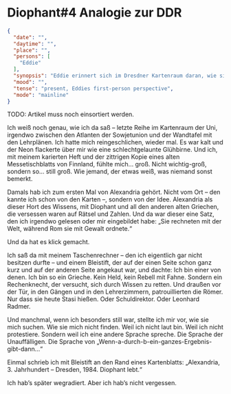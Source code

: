 # Diophant#4 Analogie zur DDR

```json
{
  "date": "",
  "daytime": "",
  "place": "",
  "persons": [
    "Eddie"
  ],
  "synopsis": "Eddie erinnert sich im Dresdner Kartenraum daran, wie sie sich zwischen Atlanten und Lehrplänen als heimliche Diophant-Schülerin fühlte und eine stille Analogie zwischen Alexandria und der DDR zog – Mathematik als Schutzwall gegen die Römer von heute.",
  "mood": "",
  "tense": "present, Eddies first-person perspective",
  "mode": "mainline"
}
```

TODO: Artikel muss noch einsortiert werden.

Ich weiß noch genau, wie ich da saß – letzte Reihe im Kartenraum der Uni,
irgendwo zwischen den Atlanten der Sowjetunion und der Wandtafel mit den
Lehrplänen. Ich hatte mich reingeschlichen, wieder mal. Es war kalt und der Neon
flackerte über mir wie eine schlechtgelaunte Glühbirne. Und ich, mit meinem
karierten Heft und der zittrigen Kopie eines alten Messetischblatts von
Finnland, fühlte mich… groß. Nicht wichtig-groß, sondern so… still groß. Wie
jemand, der etwas weiß, was niemand sonst bemerkt.

Damals hab ich zum ersten Mal von Alexandria gehört. Nicht vom Ort – den kannte
ich schon von den Karten –, sondern von der Idee. Alexandria als dieser Hort des
Wissens, mit Diophant und all den anderen alten Griechen, die versessen waren
auf Rätsel und Zahlen. Und da war dieser eine Satz, den ich irgendwo gelesen
oder mir eingebildet habe: „Sie rechneten mit der Welt, während Rom sie mit
Gewalt ordnete.“

Und da hat es klick gemacht.

Ich saß da mit meinem Taschenrechner – den ich eigentlich gar nicht besitzen
durfte – und einem Bleistift, der auf der einen Seite schon ganz kurz und auf
der anderen Seite angekaut war, und dachte: Ich bin einer von denen. Ich bin so
ein Grieche. Kein Held, kein Rebell mit Fahne. Sondern ein Rechenknecht, der
versucht, sich durch Wissen zu retten. Und draußen vor der Tür, in den Gängen
und in den Lehrerzimmern, patrouillierten die Römer. Nur dass sie heute Stasi
hießen. Oder Schuldirektor. Oder Leonhard Radmer.

Und manchmal, wenn ich besonders still war, stellte ich mir vor, wie sie mich
suchen. Wie sie mich nicht finden. Weil ich nicht laut bin. Weil ich nicht
protestiere. Sondern weil ich eine andere Sprache spreche. Die Sprache der
Unauffälligen. Die Sprache von „Wenn-a-durch-b-ein-ganzes-Ergebnis-gibt-dann…“

Einmal schrieb ich mit Bleistift an den Rand eines Kartenblatts: „Alexandria, 3.
Jahrhundert – Dresden, 1984. Diophant lebt.“

Ich hab’s später wegradiert. Aber ich hab’s nicht vergessen.
